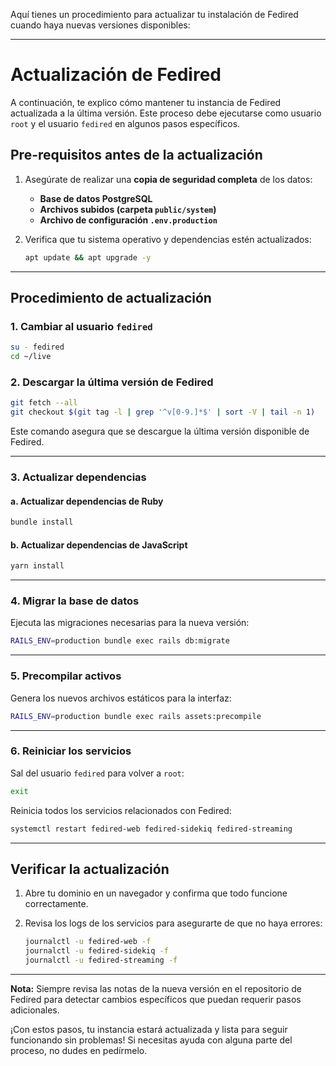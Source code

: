 Aquí tienes un procedimiento para actualizar tu instalación de Fedired cuando haya nuevas versiones disponibles:

---

# Actualización de Fedired

A continuación, te explico cómo mantener tu instancia de Fedired actualizada a la última versión. Este proceso debe ejecutarse como usuario `root` y el usuario `fedired` en algunos pasos específicos.

## Pre-requisitos antes de la actualización

1. Asegúrate de realizar una **copia de seguridad completa** de los datos:
   - **Base de datos PostgreSQL**
   - **Archivos subidos (carpeta `public/system`)**
   - **Archivo de configuración `.env.production`**

2. Verifica que tu sistema operativo y dependencias estén actualizados:

   ```bash
   apt update && apt upgrade -y
   ```

---

## Procedimiento de actualización

### 1. Cambiar al usuario `fedired`

```bash
su - fedired
cd ~/live
```

### 2. Descargar la última versión de Fedired

```bash
git fetch --all
git checkout $(git tag -l | grep '^v[0-9.]*$' | sort -V | tail -n 1)
```

Este comando asegura que se descargue la última versión disponible de Fedired.

---

### 3. Actualizar dependencias

#### a. Actualizar dependencias de Ruby

```bash
bundle install
```

#### b. Actualizar dependencias de JavaScript

```bash
yarn install
```

---

### 4. Migrar la base de datos

Ejecuta las migraciones necesarias para la nueva versión:

```bash
RAILS_ENV=production bundle exec rails db:migrate
```

---

### 5. Precompilar activos

Genera los nuevos archivos estáticos para la interfaz:

```bash
RAILS_ENV=production bundle exec rails assets:precompile
```

---

### 6. Reiniciar los servicios

Sal del usuario `fedired` para volver a `root`:

```bash
exit
```

Reinicia todos los servicios relacionados con Fedired:

```bash
systemctl restart fedired-web fedired-sidekiq fedired-streaming
```

---

## Verificar la actualización

1. Abre tu dominio en un navegador y confirma que todo funcione correctamente.  
2. Revisa los logs de los servicios para asegurarte de que no haya errores:

   ```bash
   journalctl -u fedired-web -f
   journalctl -u fedired-sidekiq -f
   journalctl -u fedired-streaming -f
   ```

---

**Nota:** Siempre revisa las notas de la nueva versión en el repositorio de Fedired para detectar cambios específicos que puedan requerir pasos adicionales.

¡Con estos pasos, tu instancia estará actualizada y lista para seguir funcionando sin problemas! Si necesitas ayuda con alguna parte del proceso, no dudes en pedírmelo.